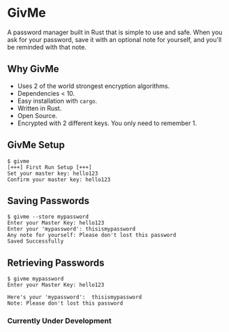 # GivMe

A password manager built in Rust that is simple to use and safe. When you ask for your password, save it with an optional note for yourself, and you'll be reminded with that note.

## Why GivMe

- Uses 2 of the world strongest encryption algorithms.
- Dependencies < 10.
- Easy installation with `cargo`.
- Written in Rust.
- Open Source.
- Encrypted with 2 different keys. You only need to remember 1.

## GivMe Setup

```shell
$ givme
[+++] First Run Setup [+++]
Set your master key: hello123
Confirm your master key: hello123
```

## Saving Passwords

```shell
$ givme --store mypassword
Enter your Master Key: hello123
Enter your 'mypassword': thisismypassword
Any note for yourself: Please don't lost this password
Saved Successfully
```

## Retrieving Passwords

```shell
$ givme mypassword
Enter your Master Key: hello123

Here's your 'mypassword':  thisismypassword
Note: Please don't lost this password
```

### Currently Under Development
